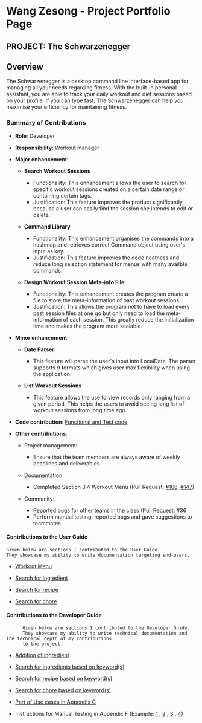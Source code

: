 # Wang Zesong - Project Portfolio Page

## PROJECT: The Schwarzenegger

## Overview
The Schwarzenegger is a desktop command line interface-based app for managing all your needs regarding fitness. With the built-in personal assistant, you are able to track your daily workout and diet sessions based on your profile. If you can type fast, The Schwarzenegger can help you maximise your efficiency for maintaining fitness.

### Summary of Contributions

+ **Role**: Developer

+ **Responsibility**: Workout manager
 
+ **Major enhancement**:
    + **Search Workout Sessions**
        + Functionality: This enhancement allows the user to search for specific workout sessions created on a certain date range or containing certain tags.
        + Justification: This feature improves the product significantly because a user can easily find the session she intends to edit or delete.
      
    + **Command Library**
        + Functionality: This enhancement organises the commands into a hashmap and retrieves correct Command object using user's input as key.
        + Justification: This feature improves the code neatness and reduce long selection statement for menus with many availble commands. 
         
    + **Design Workout Session Meta-info File**
        + Functionality: This enhancement creates the program create a file to store the meta-information of past workout sessions. 
        + Justification: This allows the program not to have to load every past session files at one go but only need to load the meta-information of each session. This greatly reduce the initialization time and makes the program more scalable. 
         
+ **Minor enhancement**:
    + **Date Parser**
        + This feature will parse the user's input into LocalDate. The parser supports 9 formats which gives user max flexibility when using the application.
        
    + **List Workout Sessions**
        + This feature allows the use to view records only ranging from a given period. This helps the users to avoid seeing long list of workout sessions from long time ago.
        
            
+ **Code contribution**: [Functional and Test code](https://nus-cs2113-ay2021s1.github.io/tp-dashboard/#breakdown=true&search=wgzesg&sort=groupTitle&sortWithin=title&since=2020-09-27&timeframe=commit&mergegroup=&groupSelect=groupByRepos&checkedFileTypes=docs~functional-code~test-code~other)
      
+ **Other contributions**:
    + Project management:
        + Ensure that the team members are always aware of weekly deadlines and deliverables.
           
    + Documentation:
        + Completed Section 3.4 Workout Menu (Pull Request: [#106](https://github.com/AY2021S1-CS2113T-F11-1/tp/pull/106), [#147](https://github.com/AY2021S1-CS2113T-F11-1/tp/pull/147))
          
    + Community:
        + Reported bugs for other teams in the class (Pull Request: [#36](https://github.com/nus-cs2113-AY2021S1/tp/pulls?q=is%3Aopen+is%3Apr+CS2113-T13-3+)
        + Perform manual testing, reported bugs and gave suggestions to teammates.
             
#### Contributions to the User Guide
```
Given below are sections I contributed to the User Guide.   
They showcase my ability to write documentation targeting end-users.
```
+ [Workout Menu](https://ay2021s1-cs2113t-f11-1.github.io/tp/UserGuide.html#workout-menu) 
      
+ [Search for ingredient](https://ay2021s1-cs2113t-f11-1.github.io/tp/UserGuide.html#workout-help)
      
+ [Search for recipe](https://ay1920s2-cs2113t-m16-2.github.io/tp/UserGuide#344-search-for-recipe-searchrecipe-jin-fa)
      
+ [Search for chore](https://ay1920s2-cs2113t-m16-2.github.io/tp/UserGuide#354-search-for-chore-searchchore-jin-fa)
      
#### Contributions to the Developer Guide
      
```
      Given below are sections I contributed to the Developer Guide. 
      They showcase my ability to write technical documentation and the technical depth of my contributions
      to the project.
```
      
+ [Addition of ingredient](https://ay1920s2-cs2113t-m16-2.github.io/tp/DeveloperGuide#411-addition-of-ingredient)
      
+ [Search for ingredients based on keyword(s)](https://ay1920s2-cs2113t-m16-2.github.io/tp/DeveloperGuide#414-search-for-ingredients-based-on-keywords)
      
+ [Search for recipe based on keyword(s)](https://ay1920s2-cs2113t-m16-2.github.io/tp/DeveloperGuide#425-search-for-recipe-based-on-keywords)
      
+ [Search for chore based on keyword(s)](https://ay1920s2-cs2113t-m16-2.github.io/tp/DeveloperGuide#434-search-for-chore-based-on-keywords)
      
+ [Part of Use cases in Appendix C](https://ay1920s2-cs2113t-m16-2.github.io/tp/DeveloperGuide#appendix-c-value-proposition---use-cases)
      
+ Instructions for Manual Testing in Appendix F (Example: 
        [1](https://ay1920s2-cs2113t-m16-2.github.io/tp/DeveloperGuide#f2-add-an-ingredient)
      , [2](https://ay1920s2-cs2113t-m16-2.github.io/tp/DeveloperGuide#f5-search-for-ingredient)
      , [3](https://ay1920s2-cs2113t-m16-2.github.io/tp/DeveloperGuide#f10-search-for-recipe)
      , [4](https://ay1920s2-cs2113t-m16-2.github.io/tp/DeveloperGuide#f14-search-for-chore))  